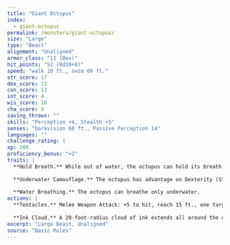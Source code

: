 ```yaml
---
title: "Giant Octopus"
index:
  - giant-octopus
permalink: /monsters/giant-octopus/
size: "Large"
type: "Beast"
alignment: "Unaligned"
armor_class: "11 (Dex)"
hit_points: "52 (8d10+8)"
speed: "walk 10 ft., swim 60 ft."
str_score: 17
dex_score: 13
con_score: 13
int_score: 4
wis_score: 10
cha_score: 4
saving_throws: ""
skills: "Perception +4, Stealth +5"
senses: "Darkvision 60 ft., Passive Perception 14"
languages: ""
challenge_rating: 1
xp: 200
proficiency_bonus: "+2"
traits: |
  **Hold Breath.** While out of water, the octopus can hold its breath for 1 hour.
  
  **Underwater Camouflage.** The octopus has advantage on Dexterity (Stealth) checks made while underwater.
  
  **Water Breathing.** The octopus can breathe only underwater.
actions: |
  **Tentacles.** Melee Weapon Attack: +5 to hit, reach 15 ft., one target. Hit: 10 (2d6 + 3) bludgeoning damage. If the target is a creature, it is grappled (escape DC 16). Until this grapple ends, the target is restrained, and the octopus can't use its tentacles on another target.
  
  **Ink Cloud.** A 20-foot-radius cloud of ink extends all around the octopus if it is underwater. The area is heavily obscured for 1 minute, although a significant current can disperse the ink. After releasing the ink, the octopus can use the Dash action as a bonus action.
excerpt: "Large Beast, Unaligned"
source: "Basic Rules"
---
```

